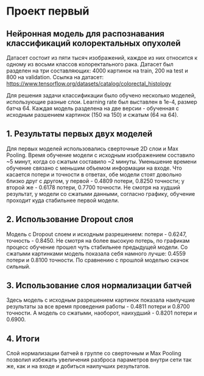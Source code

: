 # Проект первый

## Нейронная модель для распознавания классификаций колоректальных опухолей
Датасет состоит из пяти тысяч изображений, каждое из них относится к одному из восьми классов колоректального рака.
Датасет был разделен на три составляющих: 4000 картинок на train, 200 на test и 800 на validation.
Ссылка на датасет: https://www.tensorflow.org/datasets/catalog/colorectal_histology

Для решения задачи классификации было обучено несколько моделей, использующие разные слои.  Learning rate был выставлен в 1е-4, размер батча 64. Каждая модель разделена на две версии - обученная с исходным разшением картинок (150 на 150) и сжатым (64 на 64).

## 1. Результаты первых двух моделей
Для первых моделей использовались сверточные 2D слои и Max Pooling. Время обучение модели с исходным изображением составило ~5 минут, когда со сжатым составило ~2 минуты. Уменьшение времени обучение связано с меньшим объемом информации на входе. Что касается потери и точности в ответах, обе модели стоят довольно близко друг с другом, у первой - 0.4809 потери, 0.8250 точности; у второй же - 0.6178 потери, 0.7700 точности. Не смотря на худший результат, у модели со сжатыми данными, согласно графику, обучение проходит куда стабильнее первой модели.

## 2. Использование Dropout слоя
Модель с Dropout слоем и исходным разрешением: потери - 0.6247, точность - 0.8450. Не смотря на более высокую потерь, по графикам процесс обучение прошел чуть стабильнее предыдущей модели. Со сжатыми картинками модель показала себя намного лучше: 0.4559 потери и 0.8100 точности. По сравнению с прошлой моделью скачок сильный.

## 3. Использование слоя нормализации батчей
Здесь модель с исходным разрешением картинок показала наилучшие результаты за все время проведения работы - 0.4811 потери и 0.8700 точности. А модель со сжатыми, наоборот, наихудший - 0.8201 потери и 0.6900.

## 4. Итоги
Слой нормализации батчей в группе со сверточным и Max Pooling позволил избежать увеличения разброса параметров внутри сети так же, как и на входе и добиться наилучших результатов.
